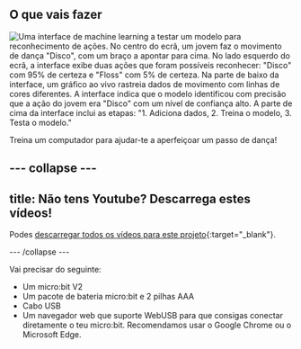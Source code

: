 ## O que vais fazer

![Uma interface de machine learning a testar um modelo para reconhecimento de ações. No centro do ecrã, um jovem faz o movimento de dança "Disco", com um braço a apontar para cima. No lado esquerdo do ecrã, a interface exibe duas ações que foram possíveis reconhecer: "Disco" com 95% de certeza e "Floss" com 5% de certeza. Na parte de baixo da interface, um gráfico ao vivo rastreia dados de movimento com linhas de cores diferentes. A interface indica que o modelo identificou com precisão que a ação do jovem era "Disco" com um nível de confiança alto. A parte de cima da interface inclui as etapas: "1. Adiciona dados, 2. Treina o modelo, 3. Testa o modelo."](images/wywm.png)

Treina um computador para ajudar-te a aperfeiçoar um passo de dança!

## --- collapse ---

## title: Não tens Youtube? Descarrega estes vídeos!

Podes [descarregar todos os vídeos para este projeto](https://rpf.io/p/en/dance-detector-go){:target="_blank"}.

\--- /collapse ---

Vai precisar do seguinte:

- Um micro:bit V2
- Um pacote de bateria micro:bit e 2 pilhas AAA
- Cabo USB
- Um navegador web que suporte WebUSB para que consigas conectar diretamente o teu micro:bit. Recomendamos usar o Google Chrome ou o Microsoft Edge.

